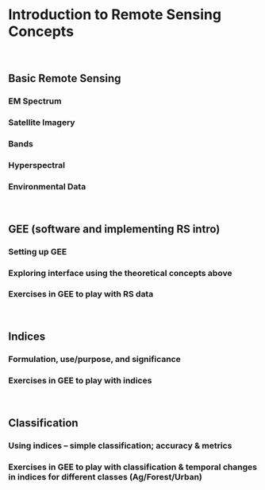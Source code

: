 # Introduction to Remote Sensing Concepts
<br>

## Basic Remote Sensing 
### EM Spectrum 
### Satellite Imagery 
### Bands
### Hyperspectral
### Environmental Data  
<br>

## GEE (software and implementing RS intro)
### Setting up GEE
### Exploring interface using the theoretical concepts above
### Exercises in GEE to play with RS data  
<br>

## Indices
### Formulation, use/purpose, and significance
### Exercises in GEE to play with indices  
<br>

## Classification
### Using indices – simple classification; accuracy & metrics
### Exercises in GEE to play with classification & temporal changes in indices for different classes (Ag/Forest/Urban)
<br>
